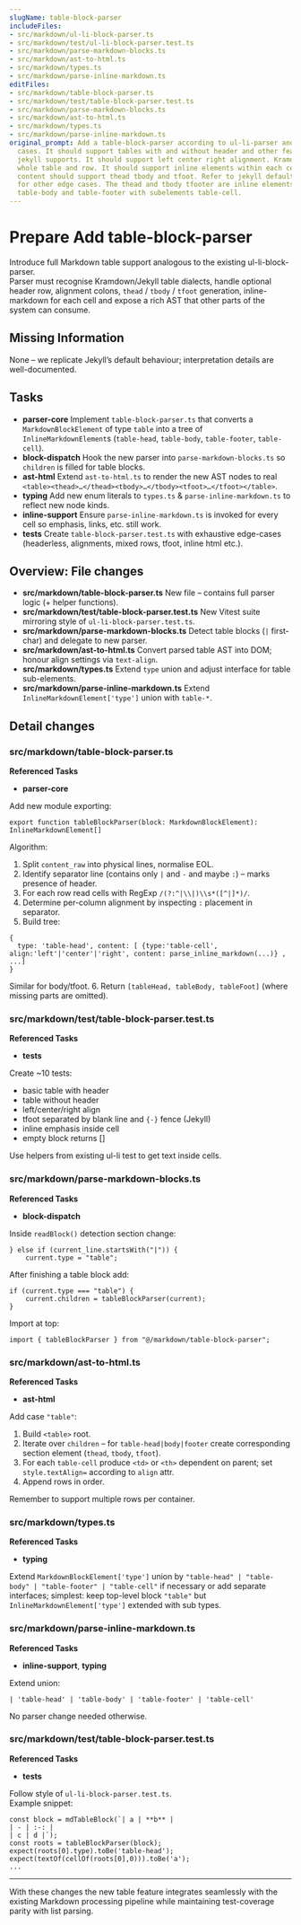 ```yaml
---
slugName: table-block-parser
includeFiles:
- src/markdown/ul-li-block-parser.ts
- src/markdown/test/ul-li-block-parser.test.ts
- src/markdown/parse-markdown-blocks.ts
- src/markdown/ast-to-html.ts
- src/markdown/types.ts
- src/markdown/parse-inline-markdown.ts
editFiles:
- src/markdown/table-block-parser.ts
- src/markdown/test/table-block-parser.test.ts
- src/markdown/parse-markdown-blocks.ts
- src/markdown/ast-to-html.ts
- src/markdown/types.ts
- src/markdown/parse-inline-markdown.ts
original_prompt: Add a table-block-parser according to ul-li-parser and create test
  cases. It should support tables with and without header and other features that
  jekyll supports. It should support left center right alignment. Kramdown for the
  whole table and row. It should support inline elements within each cell. The generated
  content should support thead tbody and tfoot. Refer to jekyll default behaviour
  for other edge cases. The thead and tbody tfooter are inline elements table-head
  table-body and table-footer with subelements table-cell.
---
```

# Prepare Add table-block-parser

Introduce full Markdown table support analogous to the existing ul-li-block-parser.  
Parser must recognise Kramdown/Jekyll table dialects, handle optional header row, alignment colons, `thead` / `tbody` / `tfoot` generation, inline-markdown for each cell and expose a rich AST that other parts of the system can consume.

## Missing Information

None – we replicate Jekyll’s default behaviour; interpretation details are well-documented.

## Tasks

- **parser-core** Implement `table-block-parser.ts` that converts a `MarkdownBlockElement` of type `table` into a tree of `InlineMarkdownElement`s (`table-head`, `table-body`, `table-footer`, `table-cell`).
- **block-dispatch** Hook the new parser into `parse-markdown-blocks.ts` so `children` is filled for table blocks.
- **ast-html** Extend `ast-to-html.ts` to render the new AST nodes to real `<table><thead>…</thead><tbody>…</tbody><tfoot>…</tfoot></table>`.
- **typing** Add new enum literals to `types.ts` & `parse-inline-markdown.ts` to reflect new node kinds.
- **inline-support** Ensure `parse-inline-markdown.ts` is invoked for every cell so emphasis, links, etc. still work.
- **tests** Create `table-block-parser.test.ts` with exhaustive edge-cases (headerless, alignments, mixed rows, tfoot, inline html etc.).

## Overview: File changes

- **src/markdown/table-block-parser.ts** New file – contains full parser logic (+ helper functions).
- **src/markdown/test/table-block-parser.test.ts** New Vitest suite mirroring style of `ul-li-block-parser.test.ts`.
- **src/markdown/parse-markdown-blocks.ts** Detect table blocks (`|` first-char) and delegate to new parser.
- **src/markdown/ast-to-html.ts** Convert parsed table AST into DOM; honour align settings via `text-align`.
- **src/markdown/types.ts** Extend `type` union and adjust interface for table sub-elements.
- **src/markdown/parse-inline-markdown.ts** Extend `InlineMarkdownElement['type']` union with `table-*`.

## Detail changes

### src/markdown/table-block-parser.ts

**Referenced Tasks**
- **parser-core**

Add new module exporting:
```
export function tableBlockParser(block: MarkdownBlockElement): InlineMarkdownElement[]
```
Algorithm:
1. Split `content_raw` into physical lines, normalise EOL.
2. Identify separator line (contains only `|` and `-` and maybe `:`) – marks presence of header.
3. For each row read cells with RegExp `/(?:^|\\|)\\s*([^|]*)/`.
4. Determine per-column alignment by inspecting `:` placement in separator.
5. Build tree:
```
{
  type: 'table-head', content: [ {type:'table-cell', align:'left'|'center'|'right', content: parse_inline_markdown(...)} , ...]
}
```
Similar for body/tfoot.
6. Return `[tableHead, tableBody, tableFoot]` (where missing parts are omitted).

### src/markdown/test/table-block-parser.test.ts

**Referenced Tasks**
- **tests**

Create ~10 tests:
- basic table with header
- table without header
- left/center/right align
- tfoot separated by blank line and `{-}` fence (Jekyll)
- inline emphasis inside cell
- empty block returns []

Use helpers from existing ul-li test to get text inside cells.

### src/markdown/parse-markdown-blocks.ts

**Referenced Tasks**
- **block-dispatch**

Inside `readBlock()` detection section change:
```
} else if (current_line.startsWith("|")) {
    current.type = "table";
```
After finishing a table block add:
```
if (current.type === "table") {
    current.children = tableBlockParser(current);
}
```
Import at top:
```
import { tableBlockParser } from "@/markdown/table-block-parser";
```

### src/markdown/ast-to-html.ts

**Referenced Tasks**
- **ast-html**

Add case `"table"`:  
1. Build `<table>` root.  
2. Iterate over `children` – for `table-head|body|footer` create corresponding section element (`thead`, `tbody`, `tfoot`).  
3. For each `table-cell` produce `<td>` or `<th>` dependent on parent; set `style.textAlign=` according to `align` attr.  
4. Append rows in order.

Remember to support multiple rows per container.

### src/markdown/types.ts

**Referenced Tasks**
- **typing**

Extend `MarkdownBlockElement['type']` union by `"table-head" | "table-body" | "table-footer" | "table-cell"` if necessary or add separate interfaces; simplest: keep top-level block `"table"` but `InlineMarkdownElement['type']` extended with sub types.

### src/markdown/parse-inline-markdown.ts

**Referenced Tasks**
- **inline-support**, **typing**

Extend union:
```
| 'table-head' | 'table-body' | 'table-footer' | 'table-cell'
```
No parser change needed otherwise.

### src/markdown/test/table-block-parser.test.ts

**Referenced Tasks**
- **tests**

Follow style of `ul-li-block-parser.test.ts`.  
Example snippet:
```
const block = mdTableBlock(`| a | **b** |
| - | :-: |
| c | d |`);
const roots = tableBlockParser(block);
expect(roots[0].type).toBe('table-head');
expect(textOf(cellOf(roots[0],0))).toBe('a');
...
```

---

With these changes the new table feature integrates seamlessly with the existing Markdown processing pipeline while maintaining test-coverage parity with list parsing.